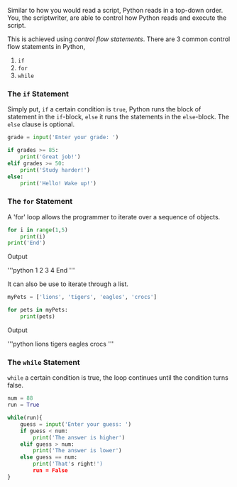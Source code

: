 Similar to how you would read a script, Python reads in a top-down order. You, the scriptwriter, are able to control how Python reads and execute the script. 

This is achieved using _control flow statements_. There are 3 common control flow statements in Python,

1. `if`
2. `for`
3. `while`
 
### The `if` Statement
Simply put, `if` a certain condition is `true`, Python runs the block of statement in the `if`-block, `else` it runs the statements in the `else`-block. The `else` clause is optional.

```python
grade = input('Enter your grade: ')

if grades >= 85: 
	print('Great job!')
elif grades >= 50:
	print('Study harder!')
else:
	print('Hello! Wake up!')
``` 

### The `for` Statement
A 'for' loop allows the programmer to iterate over a sequence of objects.

```python
for i in range(1,5)
	print(i)
print('End')
``` 

Output

'''python
1
2
3
4
End
'''

It can also be use to iterate through a list.

```python
myPets = ['lions', 'tigers', 'eagles', 'crocs']

for pets in myPets:
	print(pets)
```

Output

'''python
lions
tigers
eagles
crocs
'''

### The `while` Statement 
`while` a certain condition is true, the loop continues until the condition turns false. 

```python
num = 88
run = True

while(run){
	guess = input('Enter your guess: ')
	if guess < num:
		print('The answer is higher')
	elif guess > num:
		print('The answer is lower')
	else guess == num:
		print('That's right!')
		run = False
} 

```

